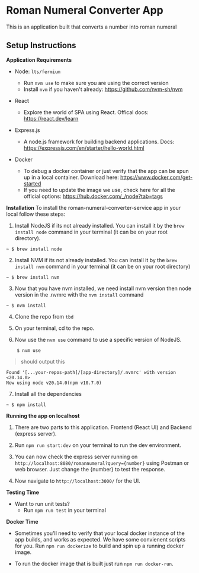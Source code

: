 # Roman Numeral Converter App
This is an application built that converts a number into roman numeral

## Setup Instructions

**Application Requirements**

- Node: `lts/fermium`
    - Run `nvm use` to make sure you are using the correct version
    - Install `nvm` if you haven't already: https://github.com/nvm-sh/nvm

- React
    -  Explore the world of SPA using React. Offical docs: https://react.dev/learn

- Express.js
    - A node.js framework for building backend applications. Docs: https://expressjs.com/en/starter/hello-world.html

- Docker
    - To debug a docker container or just verify that the app can be spun up in a local container. Download here: https://www.docker.com/get-started
    - If you need to update the image we use, check here for all the official options: https://hub.docker.com/_/node?tab=tags

**Installation**
To install the roman-numeral-converter-service app in your local follow these steps:

1. Install NodeJS if its not already installed. You can install it by the `brew install node` command in your terminal (it can be on your root directory).

```
~ $ brew install node
```

2. Install NVM if its not already installed. You can install it by the `brew install nvm` command in your terminal (it can be on your root directory)

```
~ $ brew install nvm
```

3. Now that you have nvm installed, we need install nvm version then node version in the .nvmrc with the `nvm install` command

```
~ $ nvm install
```

4. Clone the repo from `tbd`

5. On your terminal, cd to the repo.

6. Now use the `nvm use` command to use a specific version of NodeJS.

```
    $ nvm use
```

>should output this

```
Found '[...your-repos-path]/[app-directory]/.nvmrc' with version <20.14.0>
Now using node v20.14.0(npm v10.7.0)
```

7. Install all the dependencies

```
~ $ npm install
```

**Running the app on localhost**
1. There are two parts to this application. Frontend (React UI) and Backend (express server).

2. Run `npm run start:dev` on your terminal to run the dev environment.

3. You can now check the express server running on `http://localhost:8080/romannumeral?query={number}` using Postman or web browser. Just change the {number} to test the response.

4. Now navigate to `http://localhost:3000/` for the UI.


**Testing Time**
- Want to run unit tests?
    - Run `npm run test` in your terminal

**Docker Time**
- Sometimes you'll need to verify that your local docker instance of the app builds, and works as expected. We have some convienent scripts for you. Run `npm run dockerize` to build and spin up a running docker image.

- To run the docker image that is built just run `npm run docker-run`. 